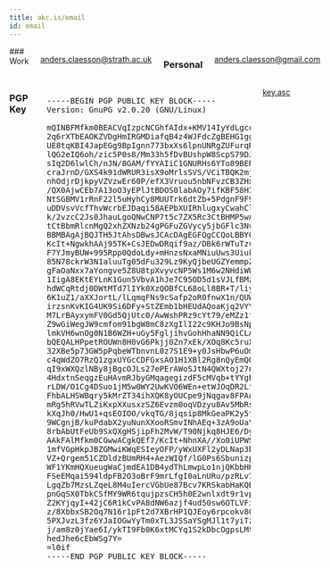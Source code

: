 ```yaml
---
title: akc.is/email
id: email
---
```


<div class="five columns alpha">
### Work

[anders.claesson@strath.ac.uk](mailto:anders.claesson@strath.ac.uk)

### Personal

[anders.claesson@gmail.com](mailto:anders.claesson@gmail.com)

</div>
<div class="five columns omega">

### PGP Key

<pre class="pgp">

-----BEGIN PGP PUBLIC KEY BLOCK-----
Version: GnuPG v2.0.20 (GNU/Linux)

mQINBFMfkm0BEACVqIzpcNCGhfAIdx+KMV14IyYdLgccd1p6iImAEJkhPq6F7t1O
2q6rXTbEAOKZVDgHmIRGMDiafqB4z4WJFdcZgBEHG1gghpFDY2nsD6EVJOkseVhT
UE8tqKBI4JapEGg9BpIgnn773bxXs6lpnUNRgZUFurqRaS+a+b5AR5xT/DFzWflS
lQG2eIQ6oh/zic5P0s8/Mm33h5fDvBUshpW8ScpS79DJQNeOa6E9hA5kvTD0Mmsd
sIq2D6lwlCh/nJN/8GAM/fYYAIiC1GNURHs6YTo89BER6tMAVfA/PvwjTihvAOS6
craJrnD/GXS4k91dWRUR3isX9oMrlsSVS/VCiTBQK2mjjfzwD8GYMsL+Nnr1HWpN
nhOdjrDjkpyVZVzwEr60P/efX3Vruou5nbNFvzCB3ZHx05jJokQlnUOwy3BjvuX/
/QX0AjwCEb7A13oO3yEPlJtBDOS0labAOy7ifKBF58H7e8fFd98yETO0u1jawaLl
NtSGBMV1rRnF22l5uHyhCy8MUUTrk6dtZb+5PdgnF9F9KdzGVyPBUbAFQov+Y2AW
uDDVsvVcfThvWcrbEJDaqi58AEPbXUIRhlugxyCwahClj4A72HzfVE6GtkdGlAhF
k/2vzcC2Js0JhauLgoQNwCNP7t5c7ZX5Rc3CtBHMP5wADX8fMBduEuPUywARAQAB
tCtBbmRlcnMgQ2xhZXNzb24gPGFuZGVycy5jbGFlc3NvbkBnbWFpbC5jb20+iQI5
BBMBAgAjBQJTH5JtAhsDBwsJCAcDAgEGFQgCCQoLBBYCAwECHgECF4AACgkQEf7/
KcIt+NgwkhAAj95TK+CsJEDwDRqif9az/DBk6rWTuTzvgP/mpchB/3OTwfNguKEZ
F7YJmyBUW+995Rpp0QdoLdy+mHnzsNxaMNiuUws3Uiukia0jmI74jCTb35dJnnVT
85N78ckrW3N1aluuTg05dFu329Lz9KyQjbeUGZYemmpZ9raUDz9jXXqjecIzymMs
gFaOaNxx7aYongve5Z8U8tpXvyvcNP5Ws1M6w2NHdiWUnew/c/1PD4fTpNDO+B0y
1IigA8EKtEYLnK1Gun5VbvA1hJe7C95OD5d1sVJLfBMzG+nG2bFZxO2VBCfsJkre
hdWCqRtdj0DWtMTd7lIYk0XzQOBfCL68oLl8BR+T/liyDbZWRzHsob5aDEmRV+2v
6K1uZ1/aXXJortL/lLqmqFNs9cSafp2oR0fnwX1n/QUWNw2l+K9LK/KQmy1T2QwZ
irzsnKvKIG4UK9Si6DFy+StZEmb1bHEUdAQoaKjq2VYY48S2cSMyH3K+ajAKqTUd
M7LrBAyxymFV0Gd5QjUtc0/AwWshPRz9cYt79/eMZz1fqZOvKBmmotR5xajViQfU
Z9wGiWegJW9cmfom91bgW8mC8zXgIlI22c9KHJo9BsNp3lb7TOfLWCbScloLdeu8
lmkVH6wnOg0N1B6WZH+uGy5FgljihvGohHhaNN9QiCLAWK6qAyoEaQW5Ag0EUx+S
bQEQALHPpetROUWn8H0vG6Pkjj0Zn7xEk/XOq8Kc5ruXxa6z31RJ3W64qMQCsiy/
32XBe5p73GW5pPqbeWTbnvnL0z7S1E9+y0JsHbwP6uOm11M7nGSdkrkAnkJR976h
c4qWdZO7RzQ1zgxUYGcCDFGxsAO1H1XBl2Rg8nQyEmQOdqrk6BU2Ylv50avuipr2
qI9xWXQzlNBy8jBgcOJLs27ePErAWoSJtN4QWXtoj27nOdni2XFpok3Efd8HiaUd
4HdxtnSeqgzEuHAvmRJbyGMqagegizdF5cMVqb+tYYgbu8Ux/9ohFxVLPGJHXFfg
rLDW/O1Cg4DSuo1jM5w0WY2UwKVO6WEn+etWJOqDR2LfxwwhHmQU+GkpR7AwnsDE
FhbALHSWBqry5kMrZT34ihXQK8yOUCpe9jNqgav8FPAuOZiEZYI+xOO0PnL+3p5C
mRg5hRVwTLZiKxpXXusxzSZ6Evzm0oqVDzyu8Av5MbRsvgzIP7yRcIy+D69XI0mM
kXqJh0/HwU1+qsEOIOO/vkqTG/8jqsip8MkGeaPK2y5fGSkhkJ1G74EhrYl/omGK
9WCgnjB/kuPdabX2yuNunXXooRSmvINhAEq+3zA9oUaYCWC8GV09GD3YZBYhc7L9
8rbAbUtFeUb9SxQXgHSjipFh2MvW/T90Njkq8HJE6/DyYEGbABEBAAGJAh8EGAEC
AAkFAlMfkm0CGwwACgkQEf7/KcIt+NhnXA//Xo0iUPWSM3L7S2JtwenmGt1yCR9Z
1mfVGpHkpJBZGMwiKWqESIeyOFP/yWxUXFl2yDLNap3bWeDiQRuR/XcJibdldYCP
VZ+Qrgem51CZDldzBUmRH4+AezWIQf/lG0Ps6SbunizpcqYxIxpoUq8LH2A3dIVM
WF1YKmHQXueugWaCjmdEA1DB4ydThLmwpLo1njQKbbHK4E+6OaE1sfUiQRWLCbYi
FSeEMqai594ldpFB2O3oBrF9mrLfgI0aLnURu/pzRLv78um4IFW3qO0aY83kGFYI
LgqZb7MzsLZqeL8M4uIercVGbUe87Bcv7KRSkabHaKQB+6HKRJMSqozirpGtkXck
pnGqSX0TbkCSfMY9WR6tqujpzsCH5h0E2wnlxdt9r1vp0AyIOAAY7OEL2qANRra6
Z2KYjqyI+42jC6R1kCvPA8dNW6azjf4ud50sw6OTLVFiYFl1TGBBxuvkXjn794SX
z/8XbbxSB2Oq7N16r1pFt2d7XBrHP1QJEoy6rpcokv80iGBMpdwGHhPEWaHYt7o2
5PXJvzL3fz6YJaIOGwYyTm0xTL3JSSaYSgMJl1t7yiTzSAJyiLuGOzqt5ChQy6Lc
j/am8z0jYae6I/ykTI9Fb0K6xtMCYq1S2kDbcOgpsLMtGe5SXtKicc0sFMuAP1rS
hedJhe6cEbWSg7Y=
=l0if
-----END PGP PUBLIC KEY BLOCK-----

</pre>
[key.asc](key.asc)
</div>
